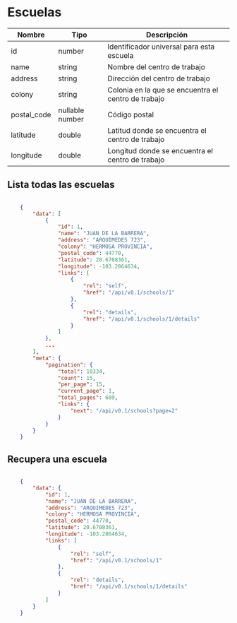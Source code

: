 # Escuelas

 Nombre    | Tipo    | Descripción
---------- | ------- | -------
 id | number | Identificador universal para esta escuela
 name | string | Nombre del centro de trabajo
 address | string | Dirección del centro de trabajo
 colony | string | Colonia en la que se encuentra el centro de trabajo
 postal_code | nullable number | Código postal 
 latitude | double | Latitud donde se encuentra el centro de trabajo
 longitude | double | Longitud donde se encuentra el centro de trabajo

## Lista todas las escuelas

```json

	{
	    "data": [
	        {
	            "id": 1,
	            "name": "JUAN DE LA BARRERA",
	            "address": "ARQUIMEDES 723",
	            "colony": "HERMOSA PROVINCIA",
	            "postal_code": 44770,
	            "latitude": 20.6708361,
	            "longitude": -103.2864634,
	            "links": [
	                {
	                    "rel": "self",
	                    "href": "/api/v0.1/schools/1"
	                },
	                {
	                    "rel": "details",
	                    "href": "/api/v0.1/schools/1/details"
	                }
	            ]
	        },
	        ...
	    ],
	    "meta": {
	        "pagination": {
	            "total": 10334,
	            "count": 15,
	            "per_page": 15,
	            "current_page": 1,
	            "total_pages": 689,
	            "links": {
	                "next": "/api/v0.1/schools?page=2"
	            }
	        }
	    }
	}

```

## Recupera una escuela

```json

	{
	    "data": {
	        "id": 1,
	        "name": "JUAN DE LA BARRERA",
	        "address": "ARQUIMEDES 723",
	        "colony": "HERMOSA PROVINCIA",
	        "postal_code": 44770,
	        "latitude": 20.6708361,
	        "longitude": -103.2864634,
	        "links": [
	            {
	                "rel": "self",
	                "href": "/api/v0.1/schools/1"
	            },
	            {
	                "rel": "details",
	                "href": "/api/v0.1/schools/1/details"
	            }
	        ]
	    }
	}

```